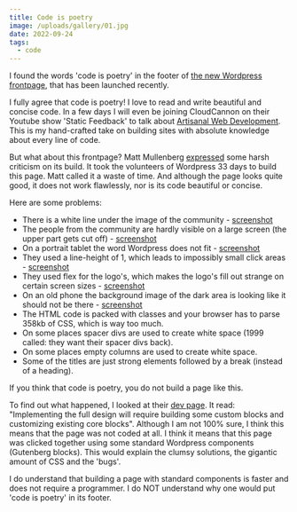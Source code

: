 ```yaml
---
title: Code is poetry
image: /uploads/gallery/01.jpg
date: 2022-09-24
tags:
  - code
---
```


I found the words 'code is poetry' in the footer of [the new Wordpress frontpage](https://wordpress.org/), that has been launched recently. 

I fully agree that code is poetry! I love to read and write beautiful and concise code. In a few days I will even be joining CloudCannon on their Youtube show 'Static Feedback' to talk about [Artisanal Web Development](https://www.youtube.com/c/CloudCannon). This is my hand-crafted take on building sites with absolute knowledge about every line of code. 

But what about this frontpage? Matt Mullenberg [expressed](https://make.wordpress.org/meta/2022/08/01/developing-the-redesigned-home-and-download-pages/#comment-936) some harsh criticism on its build. It took the volunteers of Wordpress 33 days to build this page. Matt called it a waste of time. And although the page looks quite good, it does not work flawlessly, nor is its code beautiful or concise. 

Here are some problems:

- There is a white line under the image of the community - [screenshot](/uploads/wordpressorg/bug1.png)
- The people from the community are hardly visible on a large screen (the upper part gets cut off) - [screenshot](/uploads/wordpressorg/bug2.png)
- On a portrait tablet the word Wordpress does not fit - [screenshot](/uploads/wordpressorg/bug3.png)
- They used a line-height of 1, which leads to impossibly small click areas - [screenshot](/uploads/wordpressorg/bug4.png)
- They used flex for the logo's, which makes the logo's fill out strange on certain screen sizes - [screenshot](/uploads/wordpressorg/bug5.png)
- On an old phone the background image of the dark area is looking like it should not be there - [screenshot](/uploads/wordpressorg/bug6.png)
- The HTML code is packed with classes and your browser has to parse 358kb of CSS, which is way too much.
- On some places spacer divs are used to create white space (1999 called: they want their spacer divs back).
- On some places empty columns are used to create white space.
- Some of the titles are just strong elements followed by a break (instead of a heading).

If you think that code is poetry, you do not build a page like this. 

To find out what happened, I looked at their [dev page](https://make.wordpress.org/meta/2022/08/01/developing-the-redesigned-home-and-download-pages/). It read: "Implementing the full design will require building some custom blocks and customizing existing core blocks". Although I am not 100% sure, I think this means that the page was not coded at all. I think it means that this page was clicked together using some standard Wordpress components (Gutenberg blocks). This would explain the clumsy solutions, the gigantic amount of CSS and the 'bugs'.

I do understand that building a page with standard components is faster and does not require a programmer. I do NOT understand why one would put 'code is poetry' in its footer.